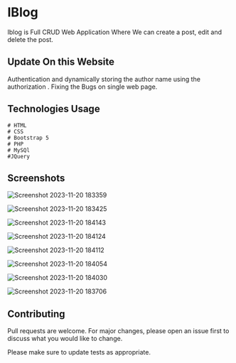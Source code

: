 # IBlog

Iblog is Full CRUD Web Application Where We can create a post, edit and delete the post. 

## Update On this Website
Authentication and dynamically storing the author name using the authorization .
Fixing the Bugs on single web page.


## Technologies Usage

```
# HTML
# CSS
# Bootstrap 5
# PHP
# MySQl
#JQuery

```

## Screenshots

![Screenshot 2023-11-20 183359](https://github.com/farish-jamal/BlogWebsite-PHP/assets/88077839/394bcba2-1b68-4d69-97c8-d0c67aaf8bd8)

![Screenshot 2023-11-20 183425](https://github.com/farish-jamal/BlogWebsite-PHP/assets/88077839/3b206c69-1f9b-467b-9019-4a87e342a75d)

![Screenshot 2023-11-20 184143](https://github.com/farish-jamal/BlogWebsite-PHP/assets/88077839/d103b86a-9861-4825-9084-bade564adfaf)

![Screenshot 2023-11-20 184124](https://github.com/farish-jamal/BlogWebsite-PHP/assets/88077839/12389166-5cf3-4560-a077-70e341e3d350)

![Screenshot 2023-11-20 184112](https://github.com/farish-jamal/BlogWebsite-PHP/assets/88077839/f049cf69-10f9-42d3-b8c3-5dd2dd40540f)

![Screenshot 2023-11-20 184054](https://github.com/farish-jamal/BlogWebsite-PHP/assets/88077839/73e989a0-0013-4340-9910-f51686c82f7e)

![Screenshot 2023-11-20 184030](https://github.com/farish-jamal/BlogWebsite-PHP/assets/88077839/4d366ed7-ac97-4d14-a955-511fb1db11d0)

![Screenshot 2023-11-20 183706](https://github.com/farish-jamal/BlogWebsite-PHP/assets/88077839/a8283c95-ae5e-4645-ba61-6a9b3cbcaa26)


## Contributing

Pull requests are welcome. For major changes, please open an issue first
to discuss what you would like to change.

Please make sure to update tests as appropriate.
